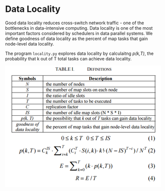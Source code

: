 # Data Locality 

Good data locality reduces cross-switch network traffic - one of the bottlenecks in data-intensive computing. Data locality is one of the most important factors
considered by schedulers in data parallel systems. We define goodness of data locality as the
percent of map tasks that gain node-level data locality. 

The program `locality.py` explores data locality by calculaitng *p(k,T)*, the probability that k out of T total tasks can achieve data locality.

![alt text](formula.png "p(k,T) formula")
